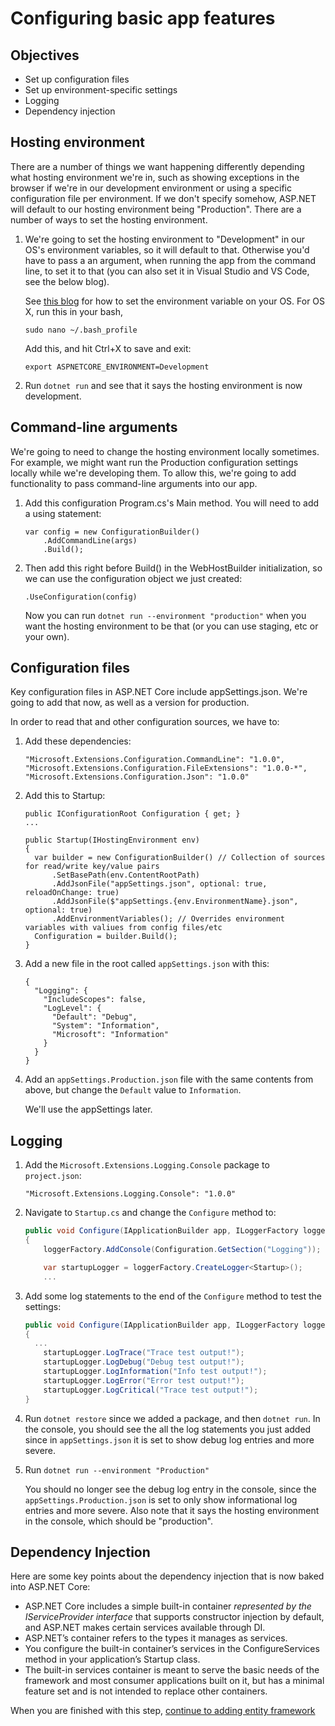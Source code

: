 # Configuring basic app features

## Objectives
- Set up configuration files
- Set up environment-specific settings
- Logging
- Dependency injection

## Hosting environment 

There are a number of things we want happening differently depending what hosting environment we're in, such as showing exceptions in the browser if we're in our development environment or using a specific configuration file per environment. If we don't specify somehow, ASP.NET will default to our hosting environment being "Production". There are a number of ways to set the hosting environment. 

1. We're going to set the hosting environment to "Development" in our OS's environment variables, so it will default to that. Otherwise you'd have to pass a an argument, when running the app from the command line, to set it to that (you can also set it in Visual Studio and VS Code, see the below blog). 

    See [this blog](http://andrewlock.net/how-to-set-the-hosting-environment-in-asp-net-core/) for how to set the environment variable on your OS. For OS X, run this in your bash,

    ```
    sudo nano ~/.bash_profile
    ```

    Add this, and hit Ctrl+X to save and exit: 

    ```
    export ASPNETCORE_ENVIRONMENT=Development 
    ```  

2. Run `dotnet run` and see that it says the hosting environment is now development. 

## Command-line arguments

We're going to need to change the hosting environment locally sometimes. For example, we might want run the Production configuration settings locally while we're developing them. To allow this, we're going to add functionality to pass command-line arguments into our app. 

1. Add this configuration Program.cs's Main method. You will need to add a using statement:

    ```
    var config = new ConfigurationBuilder()  
        .AddCommandLine(args)
        .Build();
    ```

2. Then add this right before Build() in the WebHostBuilder initialization, so we can use the configuration object we just created: 

    ```
    .UseConfiguration(config)
    ```

    Now you can run `dotnet run --environment "production"` when you want the hosting environment to be that (or you can use staging, etc or your own). 

## Configuration files

Key configuration files in ASP.NET Core include appSettings.json. We're going to add that now, as well as a version for production.

In order to read that and other configuration sources, we have to:

1. Add these dependencies:

    ```
    "Microsoft.Extensions.Configuration.CommandLine": "1.0.0",
    "Microsoft.Extensions.Configuration.FileExtensions": "1.0.0-*",
    "Microsoft.Extensions.Configuration.Json": "1.0.0"
    ```

1. Add this to Startup:

    ```
    public IConfigurationRoot Configuration { get; }
    ...

    public Startup(IHostingEnvironment env)
    {
      var builder = new ConfigurationBuilder() // Collection of sources for read/write key/value pairs
          .SetBasePath(env.ContentRootPath)
          .AddJsonFile("appSettings.json", optional: true, reloadOnChange: true)
          .AddJsonFile($"appSettings.{env.EnvironmentName}.json", optional: true)
          .AddEnvironmentVariables(); // Overrides environment variables with valiues from config files/etc
      Configuration = builder.Build();
    }
    ```

2. Add a new file in the root called `appSettings.json` with this:

    ```
    {
      "Logging": {
        "IncludeScopes": false,
        "LogLevel": {
          "Default": "Debug",
          "System": "Information",
          "Microsoft": "Information"
        }
      }
    }
    ```

3. Add an `appSettings.Production.json` file with the same contents from above, but change the `Default` value to `Information`.

    We'll use the appSettings later.

## Logging

1. Add the `Microsoft.Extensions.Logging.Console` package to `project.json`:

    ```
    "Microsoft.Extensions.Logging.Console": "1.0.0"
    ```

2. Navigate to `Startup.cs` and change the `Configure` method to:

    ```C#
    public void Configure(IApplicationBuilder app, ILoggerFactory loggerFactory)
    {
        loggerFactory.AddConsole(Configuration.GetSection("Logging"));

        var startupLogger = loggerFactory.CreateLogger<Startup>();
        ...
    ```

3. Add some log statements to the end of the `Configure` method to test the settings:

    ```C#
    public void Configure(IApplicationBuilder app, ILoggerFactory loggerFactory)
    {
      ...
        startupLogger.LogTrace("Trace test output!");
        startupLogger.LogDebug("Debug test output!");
        startupLogger.LogInformation("Info test output!");            
        startupLogger.LogError("Error test output!");
        startupLogger.LogCritical("Trace test output!");
    }
    ```

4. Run `dotnet restore` since we added a package, and then `dotnet run`. In the console, you should see the all the log statements you just added since in `appSettings.json` it is set to show debug log entries and more severe.

5. Run `dotnet run --environment "Production"` 

    You should no longer see the debug log entry in the console, since the `appSettings.Production.json` is set to only show informational log entries and more severe. Also note that it says the hosting environment in the console, which should be "production". 

## Dependency Injection

Here are some key points about the dependency injection that is now baked into ASP.NET Core: 

- ASP.NET Core includes a simple built-in container *represented by the IServiceProvider interface* that supports constructor injection by default, and ASP.NET makes certain services available through DI.
- ASP.NET’s container refers to the types it manages as services.
- You configure the built-in container’s services in the ConfigureServices method in your application’s Startup class.
- The built-in services container is meant to serve the basic needs of the framework and most consumer applications built on it, but has a minimal feature set and is not intended to replace other containers.

When you are finished with this step, [continue to adding entity framework](https://github.com/Wyntuition/aspnetcore-workshop-kit/tree/master/03-EntityFramework)
